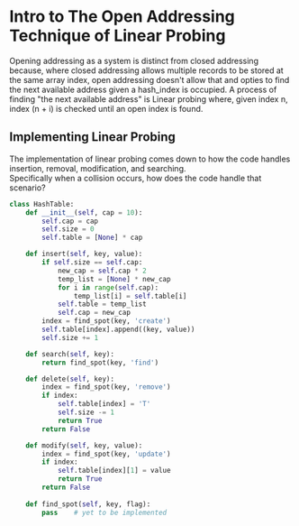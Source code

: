 # Intro to The Open Addressing Technique of Linear Probing

Opening addressing as a system is distinct from closed addressing because, where closed addressing allows multiple records to be stored at the same array index, open addressing doesn't allow that and opties to find the next available address given a hash_index is occupied. A process of finding "the next available address" is Linear probing where, given index n, index (n + i) is checked until an open index is found.

## Implementing Linear Probing

The implementation of linear probing comes down to how the code handles insertion, removal, modification, and searching.<br>
Specifically when a collision occurs, how does the code handle that scenario?<br>

```python
class HashTable:
    def __init__(self, cap = 10):
        self.cap = cap
        self.size = 0
        self.table = [None] * cap

    def insert(self, key, value):
        if self.size == self.cap:
            new_cap = self.cap * 2
            temp_list = [None] * new_cap
            for i in range(self.cap):
                temp_list[i] = self.table[i]
            self.table = temp_list
            self.cap = new_cap
        index = find_spot(key, 'create')
        self.table[index].append((key, value))
        self.size += 1

    def search(self, key):
        return find_spot(key, 'find')

    def delete(self, key):
        index = find_spot(key, 'remove')
        if index:
            self.table[index] = 'T'
            self.size -= 1
            return True
        return False

    def modify(self, key, value):
        index = find_spot(key, 'update')
        if index:
            self.table[index][1] = value
            return True
        return False
    
    def find_spot(self, key, flag):
        pass    # yet to be implemented
```